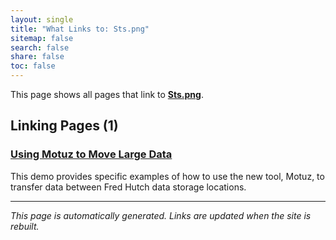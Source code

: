 ```yaml
---
layout: single
title: "What Links to: Sts.png"
sitemap: false
search: false
share: false
toc: false
---
```


This page shows all pages that link to **[Sts.png](/assets/motuz/sts.png)**.

## Linking Pages (1)

### [Using Motuz to Move Large Data](/compdemos/motuz/)

This demo provides specific examples of how to use the new tool, Motuz, to transfer data between Fred Hutch data storage locations.

---


*This page is automatically generated. Links are updated when the site is rebuilt.*
